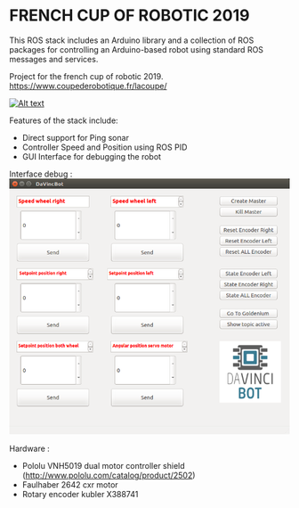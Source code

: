 # FRENCH CUP OF ROBOTIC 2019 

This ROS stack includes an Arduino library and a collection of ROS packages for controlling an Arduino-based robot using standard ROS messages and services. 

Project for the french cup of robotic 2019. https://www.coupederobotique.fr/lacoupe/

[![Alt text](https://img.youtube.com/vi/CekWTSOTMr8/0.jpg)](https://www.youtube.com/watch?v=CekWTSOTMr8)


Features of the stack include:

- Direct support for Ping sonar
- Controller Speed and Position using ROS PID 
- GUI Interface for debugging the robot 

Interface debug : 
![Screenshot](GUI_ROBOT.png)


Hardware : 

- Pololu VNH5019 dual motor controller shield (http://www.pololu.com/catalog/product/2502) 
- Faulhaber 2642 cxr motor 
- Rotary encoder kubler X388741 

